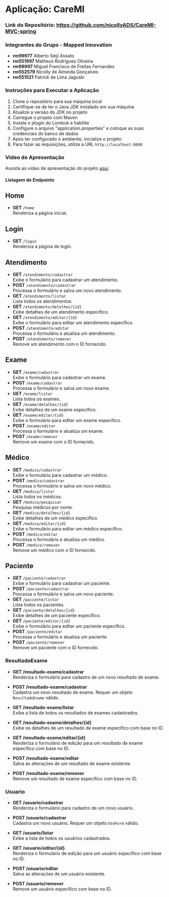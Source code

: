 # Aplicação: CareMI

### Link do Repositório: https://github.com/nicollyADS/CareMI-MVC-spring

### Integrantes do Grupo - Mapped Innovation
- **rm99977** Alberto Seiji Assato
- **rm551997** Matheus Rodrigues Oliveira
- **rm99997** Miguel Francisco de Freitas Fernandes
- **rm552579** Nicolly de Almeida Gonçalves
- **rm551521** Patrick de Lima Jaguski

### Instruções para Executar a Aplicação

1. Clone o repositório para sua máquina local
2. Certifique-se de ter o Java JDK instalado em sua máquina
3. Atualize a versão do JDK no projeto
4. Carregue o projeto com Maven
5. Instale o plugin do Lombok e habilite
6. Configure o arquivo "application.properties" e coloque as suas credenciais do banco de dados
7. Após ter configurado o ambiente, inicialize o projeto
8. Para fazer as requisições, utilize a URL `http://localhost:8080`


### Vídeo de Apresentação

Assista ao vídeo de apresentação do projeto [aqui]().


#### Listagem de Endpoints
## Home
- **GET** `/home`  
  Renderiza a página inicial.

## Login
- **GET** `/login`  
  Renderiza a página de login.

## Atendimento
- **GET** `/atendimento/cadastrar`  
  Exibe o formulário para cadastrar um atendimento.
- **POST** `/atendimento/cadastrar`  
  Processa o formulário e salva um novo atendimento.
- **GET** `/atendimento/listar`  
  Lista todos os atendimentos.
- **GET** `/atendimento/detalhes/{id}`  
  Exibe detalhes de um atendimento específico.
- **GET** `/atendimento/editar/{id}`  
  Exibe o formulário para editar um atendimento específico.
- **POST** `/atendimento/editar`  
  Processa o formulário e atualiza um atendimento.
- **POST** `/atendimento/remover`  
  Remove um atendimento com o ID fornecido.

## Exame
- **GET** `/exame/cadastrar`  
  Exibe o formulário para cadastrar um exame.
- **POST** `/exame/cadastrar`  
  Processa o formulário e salva um novo exame.
- **GET** `/exame/listar`  
  Lista todos os exames.
- **GET** `/exame/detalhes/{id}`  
  Exibe detalhes de um exame específico.
- **GET** `/exame/editar/{id}`  
  Exibe o formulário para editar um exame específico.
- **POST** `/exame/editar`  
  Processa o formulário e atualiza um exame.
- **POST** `/exame/remover`  
  Remove um exame com o ID fornecido.

## Médico
- **GET** `/medico/cadastrar`  
  Exibe o formulário para cadastrar um médico.
- **POST** `/medico/cadastrar`  
  Processa o formulário e salva um novo médico.
- **GET** `/medico/listar`  
  Lista todos os médicos.
- **GET** `/medico/pesquisar`  
  Pesquisa médicos por nome.
- **GET** `/medico/detalhes/{id}`  
  Exibe detalhes de um médico específico.
- **GET** `/medico/editar/{id}`  
  Exibe o formulário para editar um médico específico.
- **POST** `/medico/editar`  
  Processa o formulário e atualiza um médico.
- **POST** `/medico/remover`  
  Remove um médico com o ID fornecido.

## Paciente
- **GET** `/paciente/cadastrar`  
  Exibe o formulário para cadastrar um paciente.
- **POST** `/paciente/cadastrar`  
  Processa o formulário e salva um novo paciente.
- **GET** `/paciente/listar`  
  Lista todos os pacientes.
- **GET** `/paciente/detalhes/{id}`  
  Exibe detalhes de um paciente específico.
- **GET** `/paciente/editar/{id}`  
  Exibe o formulário para editar um paciente específico.
- **POST** `/paciente/editar`  
  Processa o formulário e atualiza um paciente.
- **POST** `/paciente/remover`  
  Remove um paciente com o ID fornecido.

### ResultadoExame
- **GET /resultado-exame/cadastrar**  
  Renderiza o formulário para cadastro de um novo resultado de exame.

- **POST /resultado-exame/cadastrar**  
  Cadastra um novo resultado de exame. Requer um objeto `ResultadoExame` válido.

- **GET /resultado-exame/listar**  
  Exibe a lista de todos os resultados de exames cadastrados.

- **GET /resultado-exame/detalhes/{id}**  
  Exibe os detalhes de um resultado de exame específico com base no ID.

- **GET /resultado-exame/editar/{id}**  
  Renderiza o formulário de edição para um resultado de exame específico com base no ID.

- **POST /resultado-exame/editar**  
  Salva as alterações de um resultado de exame existente.

- **POST /resultado-exame/remover**  
  Remove um resultado de exame específico com base no ID.

### Usuario
- **GET /usuario/cadastrar**  
  Renderiza o formulário para cadastro de um novo usuário.

- **POST /usuario/cadastrar**  
  Cadastra um novo usuário. Requer um objeto `UseForm` válido.

- **GET /usuario/listar**  
  Exibe a lista de todos os usuários cadastrados.

- **GET /usuario/editar/{id}**  
  Renderiza o formulário de edição para um usuário específico com base no ID.

- **POST /usuario/editar**  
  Salva as alterações de um usuário existente.

- **POST /usuario/remover**  
  Remove um usuário específico com base no ID.
